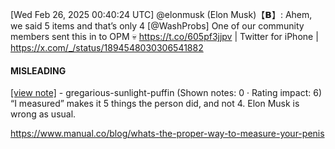 [Wed Feb 26, 2025 00:40:24 UTC] @elonmusk (Elon Musk)【𝗕】: Ahem, we said 5 items and that’s only 4 [@WashProbs] One of our community members sent this in to OPM 💀 https://t.co/605pf3jjpv | Twitter for iPhone | https://x.com/_/status/1894548030306541882

#### MISLEADING

[[view note]](https://x.com/i/birdwatch/n/1894579126482112713) - gregarious-sunlight-puffin (Shown notes: 0 · Rating impact: 6)
“I measured” makes it 5 things the person did, and not 4. Elon Musk is wrong as usual.

https://www.manual.co/blog/whats-the-proper-way-to-measure-your-penis
